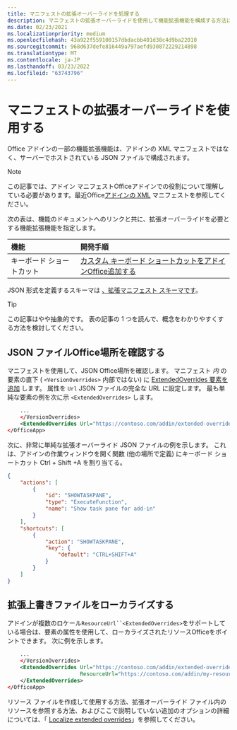 ```yaml
---
title: マニフェストの拡張オーバーライドを処理する
description: マニフェストの拡張オーバーライドを使用して機能拡張機能を構成する方法について学習します。
ms.date: 02/23/2021
ms.localizationpriority: medium
ms.openlocfilehash: 43a922f559100157dbdacbb401d38c4d9ba22010
ms.sourcegitcommit: 968d637defe816449a797aefd930872229214898
ms.translationtype: MT
ms.contentlocale: ja-JP
ms.lasthandoff: 03/23/2022
ms.locfileid: "63743796"
---
```

# <a name="work-with-extended-overrides-of-the-manifest"></a>マニフェストの拡張オーバーライドを使用する

Office アドインの一部の機能拡張機能は、アドインの XML マニフェストではなく、サーバーでホストされている JSON ファイルで構成されます。

> [!NOTE]
> この記事では、アドイン マニフェストOfficeアドインでの役割について理解している必要があります。最近Office[アドインの XML](add-in-manifests.md) マニフェストを参照してください。

次の表は、機能のドキュメントへのリンクと共に、拡張オーバーライドを必要とする機能拡張機能を指定します。

| 機能 | 開発手順 |
| :----- | :----- |
| キーボード ショートカット | [カスタム キーボード ショートカットをアドインOffice追加する](../design/keyboard-shortcuts.md) |

JSON 形式を定義するスキーマは [、拡張マニフェスト スキーマです](https://developer.microsoft.com/json-schemas/office-js/extended-manifest.schema.json)。

> [!TIP]
> この記事はやや抽象的です。 表の記事の 1 つを読んで、概念をわかりやすくする方法を検討してください。

## <a name="tell-office-where-to-find-the-json-file"></a>JSON ファイルOffice場所を確認する

マニフェストを使用して、JSON Office場所を確認します。 マニフェスト *内* の要素の直下 ( `<VersionOverrides>` 内部ではない) に [ExtendedOverrides 要素を追加](../reference/manifest/extendedoverrides.md) します。 属性を `Url` JSON ファイルの完全な URL に設定します。 最も単純な要素の例を次に示 `<ExtendedOverrides>` します。

```xml
    ...
    </VersionOverrides>  
    <ExtendedOverrides Url="https://contoso.com/addin/extended-overrides.json"></ExtendedOverrides>
</OfficeApp>
```

次に、非常に単純な拡張オーバーライド JSON ファイルの例を示します。 これは、アドインの作業ウィンドウを開く関数 (他の場所で定義) にキーボード ショートカット Ctrl + Shift +A を割り当てる。

```json
{
    "actions": [
        {
            "id": "SHOWTASKPANE",
            "type": "ExecuteFunction",
            "name": "Show task pane for add-in"
        }
    ],
    "shortcuts": [
        {
            "action": "SHOWTASKPANE",
            "key": {
                "default": "CTRL+SHIFT+A"
            }
        }
    ]
}
```

## <a name="localize-the-extended-overrides-file"></a>拡張上書きファイルをローカライズする

アドインが複数のロケール`ResourceUrl``<ExtendedOverrides>`をサポートしている場合は、要素の属性を使用して、ローカライズされたリソースOfficeをポイントできます。 次に例を示します。

```xml
    ...
    </VersionOverrides>  
    <ExtendedOverrides Url="https://contoso.com/addin/extended-overrides.json" 
                       ResourceUrl="https://contoso.com/addin/my-resources.json">
    </ExtendedOverrides>
</OfficeApp>
```

リソース ファイルを作成して使用する方法、拡張オーバーライド ファイル内のリソースを参照する方法、およびここで説明していない追加のオプションの詳細については、「 [Localize extended overrides](localization.md#localize-extended-overrides)」を参照してください。
